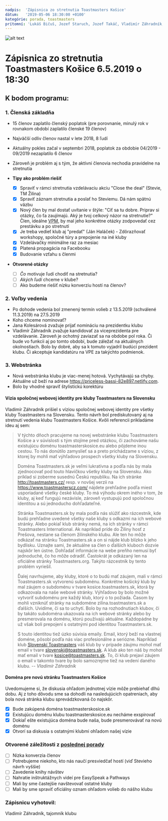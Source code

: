 ```yaml
---
nadpis:  'Zápisnica zo stretnutia Toastmasters Košice'
dátum:   '2019-05-06 18:30:00 +0100'
kategórie: porada, toastmasters
prítomní: 'Lukáš Bičuš, Jozef Staruch, Jozef Takáč, Vladimír Záhradník, Jana Kolesárová, Kornélia Hudáková (hosť), Ján Haláček (hosť)'
---
```


![alt text][logo]
# Zápisnica zo stretnutia Toastmasters Košice 6.5.2019 o 18:30

## K bodom programu:
### 1. Členská základňa
* 15 členov zaplatilo členský poplatok (pre porovnanie, minulý rok v rovnakom období zaplatilo členské 19 členov)
* Najväčší odliv členov nastal v lete 2018, 8 ľudí
* Aktuálny pokles začal v septembri 2018, poplatok za obdobie 04/2019 - 09/2019 nezaplatilo 6 členov
* Zároveň je problém aj s tým, že aktívni členovia nechodia pravidelne na stretnutia

* **Tipy ako problém riešiť**
   - [x] Spraviť v rámci stretnutia vzdelávaciu akciu "Close the deal" (Stevie, TM Žilina)
   - [x] Spraviť záznam stretnutia a poslať ho Steviemu. Dá nám spätnú väzbu
   - [x] Nový člen by mal dostať uvítanie v štýle: "Cíť sa tu dobre. Priprav si otázky, čo ťa zaujímajú. Aký je tvoj celkový názor na stretnutie?" Člen, ideálne [VPM][vpm], by mal jeho konkrétne otázky zodpovedať cez prestávku a po stretnutí
   - [x] Je treba vedieť klub aj "predať" (Ján Haláček) - Zdôrazňovať workshopy, spoločné túry a prepojenie na iné kluby
   - [x] Vzdelávačky minimálne raz za mesiac
   - [x] Platená propagácia na Facebooku
   - [x] Budovanie vzťahu s členmi

* **Otvorené otázky**
   - [ ] *Čo* motivuje ľudí chodiť na stretnutia?
   - [ ] *Akých ľudí* chceme v klube?
   - [ ] Ako budeme riešiť *nízku* konverziu hostí na členov?

### 2. Voľby vedenia
* Po dohode vedenia bol zmenený termín volieb z 13.5.2019 (schválené 11.3.2019) na 27.5.2019
* Koho chceme nominovať?
* Jana Kolesárová zvažuje prijať nomináciu na prezidentku klubu
* Vladimír Záhradník zvažuje kandidovať za viceprezidenta pre vzdelávanie. Zároveň je ochotný zaviazať sa na obdobe pol roka. Či bude vo funkcii aj po tomto období, bude záležať na aktuálnych okolnostiach. Bolo by dobré, aby sa k tomuto vyjadril budúci prezident klubu. Či akceptuje kandidatúru na VPE za takýchto podmienok.

### 3. Webstránka
* Nová webstránka klubu je viac-menej hotová. Vychytávajú sa chyby. Aktuálne už beží na adrese https://priceless-bassi-82e897.netlify.com.
* Bolo by vhodné spraviť štylistickú korektúru

#### Vízia spoločnej webovej identity pre kluby Toastmasters na Slovensku
Vladimír Záhradník prišiel s víziou spoločnej webovej identity pre všetky kluby Toastmasters na Slovensku. Tento návrh bol prediskutovaný aj na stretnutí vedenia klubu Toastmasters Košice. Kvôli referencii prikladáme ideu aj sem:

> V týchto dňoch pracujeme na novej webstránke klubu Toastmasters Košice a v súvislosti s tým stojíme pred otázkou, či zachováme našu existujúcu doménu toastmasterskosice.eu alebo pôjdeme inou cestou. To nás donútilo zamyslieť sa a preto prichádzame s víziou, z ktorej by mohli mať výhľadovo prospech všetky kluby na Slovensku.
>
> Doména Toastmasters.sk je veľmi lukratívna a podľa nás by mala zjednocovať pod touto hlavičkou všetky kluby na Slovensku. Ako príklad si zoberme susednú Českú republiku. Na ich stránke http://toastmasters.cz/ resp. v novšej verzii na https://www.toastmasterscz.com/ nájdete prehľadne podľa miest usporiadané všetky české kluby. To má výhodu okrem iného v tom, že kluby, aj keď fungujú nezávisle, zároveň vystupujú pod spoločnou identitou a sú jednoducho dohľadateľné.
>
> Stránka Toastmasters.sk by mala podľa nás slúžiť ako rázcestník, kde budú prehľadne uvedené všetky naše kluby s odkazmi na ich webové stránky. Alebo pokiaľ klub stránky nemá, na ich stránky v rámci Toastmasters International. Ak napríklad príde do Žiliny hosť z Prešova, nestane sa členom žilinského klubu. Ale ten ho môže odkázať na stránku Toastmasters.sk a on si nájde klub blízko k jeho bydlisku. Uznajte sami, že aktuálne sa člen o ďalších kluboch dozvie najskôr len ústne. Dohľadať informácie na webe preňho nemusí byť jednoduché, čo ho môže odradiť. Častokrát je odkázaný len na oficiálne stránky Toastmasters.org. Takýto rázcestník by tento problém vyriešil.
>
> Ďalej navrhujeme, aby kluby, ktoré o to budú mať záujem, mali v rámci Toastmasters.sk vytvorenú subdoménu. Konkrétne košický klub by mal záujem o subdoménu v tvare kosice.toastmasters.sk, ktorá by odkazovala na naše webové stránky. Výhľadovo by bolo možné vytvoriť subdoménu pre každý klub, ktorý o to požiada. Časom by mohli vzniknúť stránky na subdoméne zilina.toastmasters.sk a ďalších. Uvidíme, či sa to uchytí. Bolo by na rozhodnutiach klubov, či by takáto subdoména ukazovala na ich webové stránky alebo by presmerovala na doménu, ktorú používajú aktuálne. Každopádne by už však boli prepojení s ostatnými pod identitou Toastmasters.sk.
>
> S touto identitou tiež úzko súvisia emaily. Email, ktorý beží na vlastnej doméne, pôsobí podľa nás viac profesionálne a seriózne. Napríklad klub [Slovenskí Toastmasters][sk-tm] váš klub by v prípade záujmu mohol mať email v tvare slovenski@toastmasters.sk. A klub ako ten náš by mohol mať email v tvare kosice@toastmasters.sk. To, či klub prejaví záujem o email v takomto tvare by bolo samozrejme tiež na vedení daného klubu.
> -- <cite>Vladimír Záhradník</cite>

#### Doména pre novú stránku Toastmasters Košice
Uvedomujeme si, že diskusia ohľadom jednotnej vízie môže prebiehať dlhú dobu. Aj z toho dôvodu sme sa dohodli na nasledujúcich opatreniach, aby bola nová stránka klubu sprevádzkovaná čo najskôr.

- [x] Bude zakúpená doména toastmasterskosice.sk
- [x] Existujúcu doménu klubu toastmasterskosice.eu necháme exspirovať
- [x] Dokiaľ ešte existujúca doména bude naša, bude presmerovávať na novú doménu
- [x] Otvorí sa diskusia s ostatnými klubmi ohľadom našej vízie

### Otvorené záležitosti z [poslednej porady](Zápisnica-2019-03-11.md)
- [ ] Nízka konverzia členov
- [ ] Potrebujeme niekoho, kto nás naučí presviedčať hostí (viď Stevieho návrh vyššie)
- [ ] Zavedenie knihy návštev
- [ ] Nahratie inštruktážnych videí pre EasySpeak a Pathways
- [ ] Mali by sme častejšie navštevovať ostatné kluby
- [ ] Mali by sme spraviť oficiálny oznam ohľadom volieb do nášho klubu

### Zápisnicu vyhotovil:
Vladimír Záhradník,
tajomník klubu

[logo]: https://raw.githubusercontent.com/toastmasters-kosice/toastmasters-kosice.github.io/master/assets/img/tmke-logo.jpg "Logo Toastmasters Košice"
[vpm]: https://www.toastmasters.org/resources/vice-president-membership "Vice President Membership"
[sk-tm]: http://slovenski.toastmasters.sk/